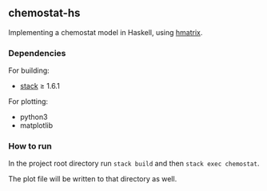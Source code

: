 ## chemostat-hs

Implementing a chemostat model in Haskell, using [hmatrix](https://hackage.haskell.org/package/hmatrix).

### Dependencies

For building:
+ [stack](https://github.com/commercialhaskell/stack) ≥ 1.6.1

For plotting:

+ python3
+ matplotlib

### How to run

In the project root directory run `stack build` and then `stack exec chemostat`.

The plot file will be written to that directory as well.
